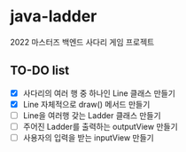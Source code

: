 # java-ladder
2022 마스터즈 백엔드 사다리 게임 프로젝트

## TO-DO list
- [x] 사다리의 여러 행 중 하나인 Line 클래스 만들기
- [x] Line 자체적으로 draw() 메서드 만들기
- [ ] Line을 여러행 갖는 Ladder 클래스 만들기
- [ ] 주어진 Ladder를 출력하는 outputView 만들기
- [ ] 사용자의 입력을 받는 inputView 만들기